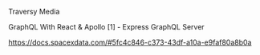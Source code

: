 Traversy Media

GraphQL With React & Apollo [1] - Express GraphQL Server

https://docs.spacexdata.com/#5fc4c846-c373-43df-a10a-e9faf80a8b0a
